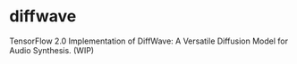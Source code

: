 # diffwave
TensorFlow 2.0 Implementation of DiffWave: A Versatile Diffusion Model for Audio Synthesis. (WIP)
